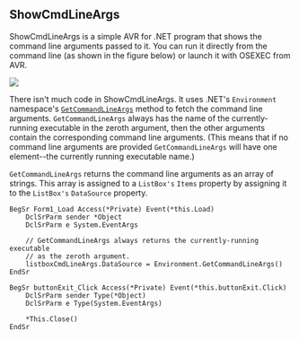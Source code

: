 ## ShowCmdLineArgs

ShowCmdLineArgs is a simple AVR for .NET program that shows the command line arguments passed to it. You can run it directly from the command line (as shown in the figure below) or launch it with OSEXEC from AVR. 

![](https://asna.com/filebin/marketing/article-figures/show-cmd-line-args.png)

There isn't much code in ShowCmdLineArgs. It uses .NET's `Environment` namespace's [`GetCommandLineArgs`](https://docs.microsoft.com/en-us/dotnet/api/system.environment.getcommandlineargs?view=netframework-4.7.1#System_Environment_GetCommandLineArgs) method to fetch the command line arguments. `GetCommandLineArgs` always has the name of the currently-running executable in the zeroth argument, then the other arguments contain the corresponding command line arguments. (This means that if no command line arguments are provided `GetCommandLineArgs` will have one element--the currently running executable name.)

`GetCommandLineArgs` returns the command line arguments as an array of strings. This array is assigned to a `ListBox's` `Items` property by assigning it to the `ListBox's` `DataSource` property. 

    BegSr Form1_Load Access(*Private) Event(*this.Load)
        DclSrParm sender *Object
        DclSrParm e System.EventArgs 

        // GetCommandLineArgs always returns the currently-running executable
        // as the zeroth argument.        
        listboxCmdLineArgs.DataSource = Environment.GetCommandLineArgs()
    EndSr

    BegSr buttonExit_Click Access(*Private) Event(*this.buttonExit.Click)
        DclSrParm sender Type(*Object)
        DclSrParm e Type(System.EventArgs)

        *This.Close()
    EndSr
